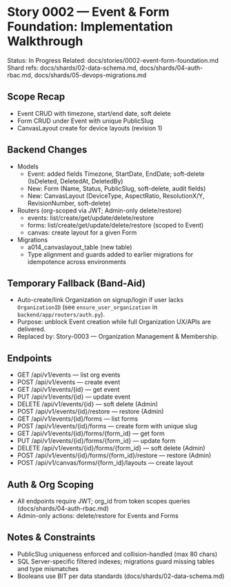 # Story 0002 — Event & Form Foundation: Implementation Walkthrough

Status: In Progress
Related: docs/stories/0002-event-form-foundation.md
Shard refs: docs/shards/02-data-schema.md, docs/shards/04-auth-rbac.md, docs/shards/05-devops-migrations.md

## Scope Recap
- Event CRUD with timezone, start/end date, soft delete
- Form CRUD under Event with unique PublicSlug
- CanvasLayout create for device layouts (revision 1)

## Backend Changes
- Models
  - Event: added fields Timezone, StartDate, EndDate; soft-delete (IsDeleted, DeletedAt, DeletedBy)
  - New: Form (Name, Status, PublicSlug, soft-delete, audit fields)
  - New: CanvasLayout (DeviceType, AspectRatio, ResolutionX/Y, RevisionNumber, soft-delete)
- Routers (org-scoped via JWT; Admin-only delete/restore)
  - events: list/create/get/update/delete/restore
  - forms: list/create/get/update/delete/restore (scoped to Event)
  - canvas: create layout for a given Form
- Migrations
  - a014_canvaslayout_table (new table)
  - Type alignment and guards added to earlier migrations for idempotence across environments

## Temporary Fallback (Band‑Aid)
- Auto-create/link Organization on signup/login if user lacks `OrganizationID` (see `ensure_user_organization` in `backend/app/routers/auth.py`).
- Purpose: unblock Event creation while full Organization UX/APIs are delivered.
- Replaced by: Story-0003 — Organization Management & Membership.

## Endpoints
- GET /api/v1/events — list org events
- POST /api/v1/events — create event
- GET /api/v1/events/{id} — get event
- PUT /api/v1/events/{id} — update event
- DELETE /api/v1/events/{id} — soft delete (Admin)
- POST /api/v1/events/{id}/restore — restore (Admin)
- GET /api/v1/events/{id}/forms — list forms
- POST /api/v1/events/{id}/forms — create form with unique slug
- GET /api/v1/events/{id}/forms/{form_id} — get form
- PUT /api/v1/events/{id}/forms/{form_id} — update form
- DELETE /api/v1/events/{id}/forms/{form_id} — soft delete (Admin)
- POST /api/v1/events/{id}/forms/{form_id}/restore — restore (Admin)
- POST /api/v1/canvas/forms/{form_id}/layouts — create layout

## Auth & Org Scoping
- All endpoints require JWT; org_id from token scopes queries (docs/shards/04-auth-rbac.md)
- Admin-only actions: delete/restore for Events and Forms

## Notes & Constraints
- PublicSlug uniqueness enforced and collision-handled (max 80 chars)
- SQL Server-specific filtered indexes; migrations guard missing tables and type mismatches
- Booleans use BIT per data standards (docs/shards/02-data-schema.md)
